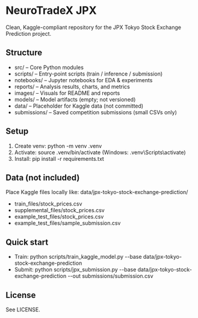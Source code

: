 # NeuroTradeX JPX

Clean, Kaggle-compliant repository for the JPX Tokyo Stock Exchange Prediction project.

## Structure
- src/ – Core Python modules
- scripts/ – Entry-point scripts (train / inference / submission)
- notebooks/ – Jupyter notebooks for EDA & experiments
- reports/ – Analysis results, charts, and metrics
- images/ – Visuals for README and reports
- models/ – Model artifacts (empty; not versioned)
- data/ – Placeholder for Kaggle data (not committed)
- submissions/ – Saved competition submissions (small CSVs only)

## Setup
1) Create venv:  python -m venv .venv
2) Activate:     source .venv/bin/activate   (Windows: .venv\Scripts\activate)
3) Install:      pip install -r requirements.txt

## Data (not included)
Place Kaggle files locally like:
data/jpx-tokyo-stock-exchange-prediction/
  - train_files/stock_prices.csv
  - supplemental_files/stock_prices.csv
  - example_test_files/stock_prices.csv
  - example_test_files/sample_submission.csv

## Quick start
- Train:  python scripts/train_kaggle_model.py --base data/jpx-tokyo-stock-exchange-prediction
- Submit: python scripts/jpx_submission.py --base data/jpx-tokyo-stock-exchange-prediction --out submissions/submission.csv

## License
See LICENSE.
